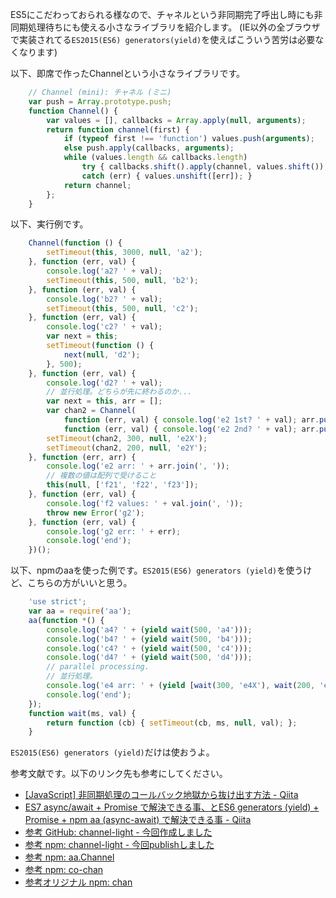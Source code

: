ES5にこだわっておられる様なので、チャネルという非同期完了呼出し時にも非同期処理待ちにも使える小さなライブラリを紹介します。
(IE以外の全ブラウザで実装されてる`ES2015(ES6) generators(yield)`を使えばこういう苦労は必要なくなります)

以下、即席で作ったChannelという小さなライブラリです。

```js
	// Channel (mini): チャネル (ミニ)
	var push = Array.prototype.push;
	function Channel() {
		var values = [], callbacks = Array.apply(null, arguments);
		return function channel(first) {
			if (typeof first !== 'function') values.push(arguments);
			else push.apply(callbacks, arguments);
			while (values.length && callbacks.length)
				try { callbacks.shift().apply(channel, values.shift()); }
				catch (err) { values.unshift([err]); }
			return channel;
		};
	}
```

以下、実行例です。

```js
	Channel(function () {
		setTimeout(this, 3000, null, 'a2');
	}, function (err, val) {
		console.log('a2? ' + val);
		setTimeout(this, 500, null, 'b2');
	}, function (err, val) {
		console.log('b2? ' + val);
		setTimeout(this, 500, null, 'c2');
	}, function (err, val) {
		console.log('c2? ' + val);
		var next = this;
		setTimeout(function () {
			next(null, 'd2');
		}, 500);
	}, function (err, val) {
		console.log('d2? ' + val);
		// 並行処理。どちらが先に終わるのか...
		var next = this, arr = [];
		var chan2 = Channel(
			function (err, val) { console.log('e2 1st? ' + val); arr.push(val); },
			function (err, val) { console.log('e2 2nd? ' + val); arr.push(val); next(null, arr); });
		setTimeout(chan2, 300, null, 'e2X');
		setTimeout(chan2, 200, null, 'e2Y');
	}, function (err, arr) {
		console.log('e2 arr: ' + arr.join(', '));
		// 複数の値は配列で受けること
		this(null, ['f21', 'f22', 'f23']);
	}, function (err, val) {
		console.log('f2 values: ' + val.join(', '));
		throw new Error('g2');
	}, function (err, val) {
		console.log('g2 err: ' + err);
		console.log('end');
	})();
```

以下、npmのaaを使った例です。`ES2015(ES6) generators (yield)`を使うけど、こちらの方がいいと思う。

```js
	'use strict';
	var aa = require('aa');
	aa(function *() {
		console.log('a4? ' + (yield wait(500, 'a4')));
		console.log('b4? ' + (yield wait(500, 'b4')));
		console.log('c4? ' + (yield wait(500, 'c4')));
		console.log('d4? ' + (yield wait(500, 'd4')));
		// parallel processing.
		// 並行処理。
		console.log('e4 arr: ' + (yield [wait(300, 'e4X'), wait(200, 'e4Y')]).join(', '));
		console.log('end');
	});
	function wait(ms, val) {
		return function (cb) { setTimeout(cb, ms, null, val); };
	}
```

`ES2015(ES6) generators (yield)`だけは使おうよ。

参考文献です。以下のリンク先も参考にしてください。

+ [[JavaScript] 非同期処理のコールバック地獄から抜け出す方法 - Qiita](http://qiita.com/LightSpeedC/items/7980a6e790d6cb2d6dad)
+ [ES7 async/await + Promise で解決できる事、とES6 generators (yield) + Promise + npm aa (async-await) で解決できる事 - Qiita](http://qiita.com/LightSpeedC/items/95e3db59276e5d1d1a0d)
+ [参考 GitHub: channel-light - 今回作成しました](https://github.com/lightspeedworks/channel-light/blob/master/README-JP.md#readme)
+ [参考 npm: channel-light - 今回publishしました](https://www.npmjs.com/package/channel-light)
+ [参考 npm: aa.Channel](https://www.npmjs.com/package/aa)
+ [参考 npm: co-chan](https://www.npmjs.com/package/co-chan)
+ [参考オリジナル npm: chan](https://www.npmjs.com/package/chan)
